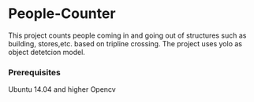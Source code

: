 # People-Counter
This project counts people coming in and going out of structures such as building, stores,etc. based on tripline crossing. The project uses yolo as object detetcion model.

### Prerequisites
Ubuntu 14.04 and higher
Opencv 

